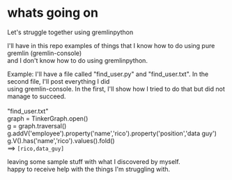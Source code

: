 # whats going on
Let's struggle together using gremlinpython <br/>

I'll have in this repo examples of things that I know how to do using pure gremlin (gremlin-console)<br/>
and I don't know how to do using gremlinpython.

Example:
I'll have a file called "find_user.py" and "find_user.txt". In the second file, I'll post everything I did <br/>
using gremlin-console. In the first, I'll show how I tried to do that but did not manage to succeed. <br/>
<br/>
"find_user.txt"<br/>
graph  = TinkerGraph.open()<br/>
g = graph.traversal()<br/>
g.addV('employee').property('name','rico').property('position','data guy')<br/>
g.V().has('name','rico').values().fold()<br/>
==> `[rico,data_guy]`<br/>


 
leaving some sample stuff with what I discovered by myself. <br/>
happy to receive help with the things I'm struggling with.<br/>

